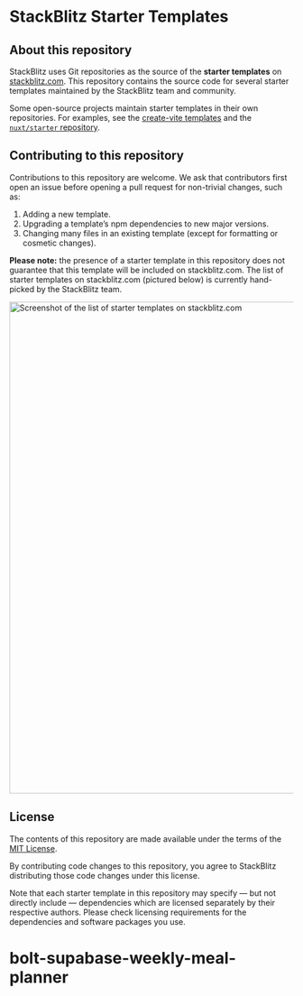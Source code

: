 # StackBlitz Starter Templates

## About this repository

StackBlitz uses Git repositories as the source of the __starter templates__ on [stackblitz.com](https://stackblitz.com). This repository contains the source code for several starter templates maintained by the StackBlitz team and community.

Some open-source projects maintain starter templates in their own repositories. For examples, see the [create-vite templates](https://github.com/vitejs/vite/tree/main/packages/create-vite) and the [`nuxt/starter` repository](https:github.com/nuxt/starter/tree/v3-stackblitz).

## Contributing to this repository

Contributions to this repository are welcome. We ask that contributors first open an issue before opening a pull request for non-trivial changes, such as:

1. Adding a new template.
2. Upgrading a template’s npm dependencies to new major versions.
3. Changing many files in an existing template (except for formatting or cosmetic changes).

__Please note:__ the presence of a starter template in this repository does not guarantee that this template will be included on stackblitz.com. The list of starter templates on stackblitz.com (pictured below) is currently hand-picked by the StackBlitz team.

<img width="872" alt="Screenshot of the list of starter templates on stackblitz.com" src="https://user-images.githubusercontent.com/1511906/223094313-879ff9ca-9825-4335-87f6-b32d94939945.png">

## License

The contents of this repository are made available under the terms of the [MIT License](./LICENSE).

By contributing code changes to this repository, you agree to StackBlitz distributing those code changes under this license.

Note that each starter template in this repository may specify — but not directly include — dependencies which are licensed separately by their respective authors. Please check licensing requirements for the dependencies and software packages you use.
# bolt-supabase-weekly-meal-planner
